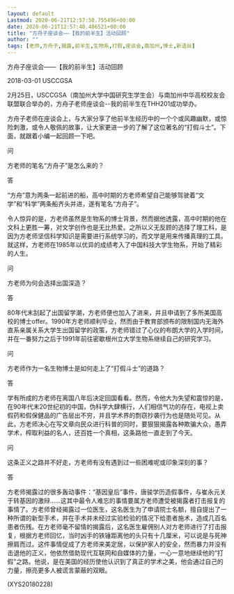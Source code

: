```yaml
---
layout: default
Lastmod: 2020-06-21T12:57:50.755496+00:00
date: 2020-06-21T12:57:48.406521+00:00
title: "方舟子座谈会——【我的前半生】活动回顾"
author: ""
tags: [老师,方舟子,揭露,前半生,生物系,打假,座谈会,南加州,博士,新语丝]
---
```


方舟子座谈会——【我的前半生】活动回顾

2018-03-01 USCCGSA

2月25日，USCCGSA（南加州大学中国研究生学生会）与南加州中华高校校友会联盟联合举办的，方舟子老师座谈会--我的前半生在THH201成功举办。

方舟子老师在座谈会上，与大家分享了他前半生经历中的一个个或风趣幽默，或惊险刺激，或令人敬佩的故事，让大家更进一步的了解了这位著名的“打假斗士”。下面，就跟着小编一起回顾一下吧。

问

方老师的笔名“方舟子”是怎么来的？

答

“方舟”意为两条一起前进的船，高中时期的方老师希望自己能够驾驶着“文学”和“科学”两条船齐头并进，遂有笔名“方舟子”。

令人惊异的是，方老师虽然是生物系的博士背景，然而据他透露，高中时期的他在文科上更胜一筹，对文学创作也是无比热爱。之所以义无反顾的选择了理工科，是因为方老师坚信科学知识是需要进行系统学习的，而文学是用来传播真理的工具。就这样，方老师在1985年以优异的成绩考入了中国科技大学生物系，开始了精彩的人生。

问

方老师为何会选择出国深造？

答

80年代末刮起了出国留学潮，方老师便也加入了进来，并且申请到了多所美国高校的博士offer。1990年方老师顺利毕业，然而由于教育部颁布的限制国内无海外直系亲属关系大学生出国留学的政策，方老师错过了心仪的布朗大学的入学时间，并在一番努力之后于1991年前往密歇根州立大学生物系继续自己的研究学习。

问

方老师作为一名生物博士是如何走上了“打假斗士”的道路？

答

学有所成的方老师在离国八年后决定回国看看。然而，令他大为失望和震惊的是，在90年代末20世纪初的中国，伪科学大肆横行，人们相信气功的存在，电视上卖假药和假保健品的广告层出不穷，并且学术界的剽窃抄袭行为也是随处可见。从此，方老师决心在写文章向民众进行科普的同时，要狠狠揭露各种欺骗大众，愚弄学术，榨取利益的名人，还百姓一个真相，这条路他一直走到了今天。

问

这条正义之路并不好走，方老师有没有遇到过一些困难呢或印象深刻的事？

答

方老师揭露过的很多轰动事件：“基因皇后”事件，唐骏学历造假事件，与崔永元关于转基因的激辩......这其中最令人难忘的事情要属方老师遭受被揭露者打击报复的事情了。方老师曾经揭露过一位医生，这名医生为了申请院士名额，擅自提出了一种所谓的新型手术，并在手术并未经过实验检验的情况下给患者施术，造成几百名患者伤残。在方老师毫不留情的揭露后，这名医生雇佣别人对方老师进行了打击报复，根据方老师回忆，当时凶手的铁锤距离他的头只有十几厘米，可以说是与死神擦肩而过。这件事情促成了方老师来美定居，以保护家人的安全，然而暴力并没有击退他的正义，他依然借助现代互联网和自媒体的力量，一心一意地继续他的“打假”之路。他说，是在美国的经历使他认识到了真正的学术之美，他会通过自己的力量，擦亮更多人被谎言蒙蔽的双眼。

(XYS20180228)

